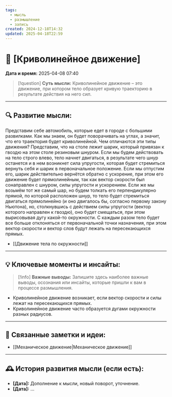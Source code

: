 ```yaml
---
tags:
  - мысль
  - размышление
  - запись
created: 2024-12-18T14:32
updated: 2025-04-18T22:59
---
```


# 💭  [Криволинейное движение]

**Дата и время:** 2025-04-08 07:40

> [!question] **Суть мысли:**
> Криволинейное движение – это движение, при котором тело образует кривую траекторию в результате действия на него сил.

---

## 🔍 Развитие мысли:

Представим себе автомобиль, которые едет в городе с большими развилками. Как мы знаем, он будет поворачивать на углах, а значит, что его траектория будет криволинейной. Чем отличаются эти типы движения? 
Представим, что на столе лежит шарик, который привязан к гвоздю на этом столе резиновым шнуром. Если мы будем действовать на тело строго влево, тело начнет двигаться, в результате чего шнур останется и в нем возникнет сила упругости, которая будет стремиться вернуть себя и шарик в первоначальное положение. Если мы отпустим его, шарик действительно вернётся обратно с ускорение, при этом его движение будет прямолинейным, так как вектор скорости был сонаправлен с шнуром, силы упругости и ускорением. 
Если же мы возьмём тот же самый шар, но будем толкать его перпендикулярно прямой, по которой расположен шнур, то тело будет стремиться двигаться прямолинейно (и оно двигалось бы, согласно первому закону Ньютона), но, столкнувшись с действием силы упругости (вектор которого направлен к гвоздю), оно будет смещаться, при этом вырисовывая дугу какой-то окружности. С каждым разом тело будет все больше отклоняться от первоначальной точки назначения, при этом вектор скорости и вектор слов будут лежать на пересекающихся прямых.

- [[Движение тела по окружности]]

---

## 💡 Ключевые моменты и инсайты:

> [!info] **Важные выводы:**
> Запишите здесь наиболее важные выводы, осознания или инсайты, которые пришли к вам в процессе размышления.

- Криволинейное движение возникает, если вектор скорости и силы лежат на пересекающихся прямых.
- Криволинейное движение часто образуется дугами окружности разных радиусов.

---

## 🔄 Связанные заметки и идеи:

- [[Механическое движение|Механическое движение]]

---

## 🕰️ История развития мысли (если есть):

* **[Дата]:**  Дополнение к мысли, новый поворот, уточнение.
* **[Дата]:**  ...